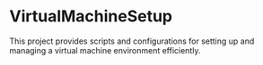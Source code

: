 # VirtualMachineSetup
This project provides scripts and configurations for setting up and managing a virtual machine environment efficiently.
